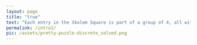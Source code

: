 ```yaml
---
layout: page
title: "true"
text: "Each entry in the Skolem Square is part of a group of 4, all with the same number, all the same distance apart."
permalink: /intro2/
pic: /assets/pretty-puzzle-discrete_solved.png
---
```

